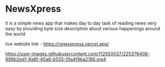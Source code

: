 # NewsXpress
it is a simple news app that makes day to day task of reading news very easy by providing byte size description about various happenings around the world

live website link - https://newsxpress.vercel.app/

https://user-images.githubusercontent.com/112550037/225376408-899b2ed1-8a8f-40a6-b555-0fa4f9ba2186.mp4
